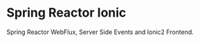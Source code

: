 Spring Reactor Ionic
====================

Spring Reactor WebFlux, Server Side Events and Ionic2 Frontend.